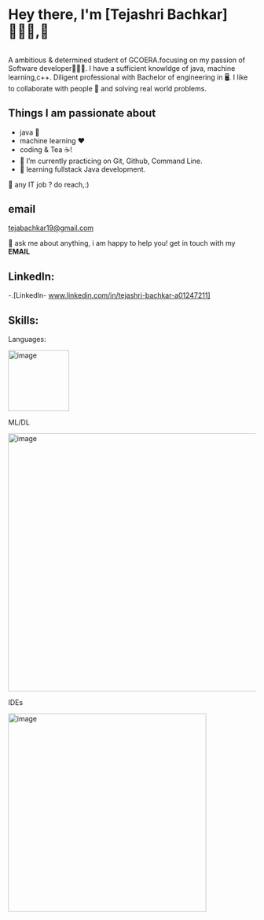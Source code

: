 # Hey there, I'm [Tejashri Bachkar]👩🏻‍💻,👋
<h6></h6> A ambitious & determined student of GCOERA.focusing on my passion of Software developer👩🏻‍💻. I have a sufficient knowldge of java, machine learning,c++. Diligent professional with Bachelor of engineering in 🖥️. I like to collaborate with people 👯 and solving real world problems.</h6>
      
## Things I am passionate about
* java 🤖
* machine learning ❤️
* coding & Tea ☕!
* 🔭 I’m currently practicing on Git, Github, Command Line.
* 🌱  learning fullstack Java development.


💼 any IT job ? do reach,:)
## email 
 tejabachkar19@gmail.com

💬 ask me about anything, i am happy to help you! get in touch with my **EMAIL**
## LinkedIn:
 
 -.[LinkedIn- www.linkedin.com/in/tejashri-bachkar-a01247211]

## Skills:
Languages:

<img width="124" alt="image" src="https://github.com/BachkarTeju/Bachkar-Teju/assets/92704050/0ae866ab-1b93-49d1-98b2-a9fb41a83079">

ML/DL

<img width="524" alt="image" src="https://github.com/BachkarTeju/Bachkar-Teju/assets/92704050/131ad84a-3a4a-41c3-a19f-1e88682085c1">


IDEs

<img width="403" alt="image" src="https://github.com/BachkarTeju/Bachkar-Teju/assets/92704050/4e7c62b5-df37-4ce1-b503-ec900f93dff5">




